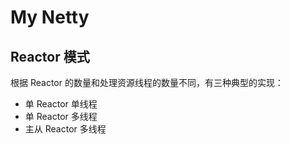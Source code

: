 # My Netty
## Reactor 模式



根据 Reactor 的数量和处理资源线程的数量不同，有三种典型的实现：  
- 单 Reactor 单线程
- 单 Reactor 多线程
- 主从 Reactor 多线程  


 